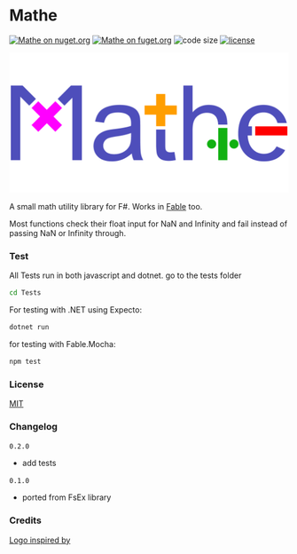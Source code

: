 
# Mathe

[![Mathe on nuget.org](https://img.shields.io/nuget/v/Mathe)](https://www.nuget.org/packages/Mathe/)
[![Mathe on fuget.org](https://www.fuget.org/packages/Mathe/badge.svg)](https://www.fuget.org/packages/Mathe)
![code size](https://img.shields.io/github/languages/code-size/goswinr/Mathe.svg)
[![license](https://img.shields.io/github/license/goswinr/Mathe)](LICENSE)

![Logo](https://raw.githubusercontent.com/goswinr/Mathe/main/Doc/logo.png)

A small math utility library for F#.
Works in [Fable](https://fable.io/) too.

Most functions check their float input for NaN and Infinity and fail instead of passing NaN or Infinity through.


### Test
All Tests run in both javascript and dotnet.
go to the tests folder

```bash
cd Tests
```

For testing with .NET using Expecto:

```bash
dotnet run
```

for testing with Fable.Mocha:

```bash
npm test
```

### License
[MIT](https://raw.githubusercontent.com/goswinr/Mathe/main/LICENSE.txt)

### Changelog

`0.2.0`
- add tests

`0.1.0`
- ported from FsEx library

### Credits
[Logo inspired by](https://dribbble.com/shots/19080442-Math-wordmark-logo-math-logo)